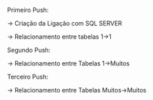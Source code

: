 Primeiro Push:

  -> Criação da Ligação com SQL SERVER

  -> Relacionamento entre tabelas 1->1


Segundo Push:

  -> Relacionamento entre Tabelas 1->Muitos


Terceiro Push:

  -> Relacionamento entre Tabelas Muitos->Muitos
